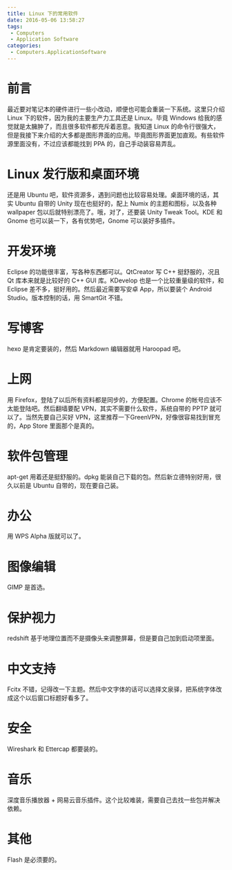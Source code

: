 ```yaml
---
title: Linux 下的常用软件
date: 2016-05-06 13:58:27
tags:
 - Computers
 - Application Software
categories:
 - Computers.ApplicationSoftware
---
```

# 前言 #
最近要对笔记本的硬件进行一些小改动，顺便也可能会重装一下系统。这里只介绍 Linux 下的软件，因为我的主要生产力工具还是 Linux。毕竟 Windows 给我的感觉就是太臃肿了，而且很多软件都充斥着恶意。我知道 Linux 的命令行很强大，但是我接下来介绍的大多都是图形界面的应用。毕竟图形界面更加直观。有些软件源里面没有，不过应该都能找到 PPA 的，自己手动装容易弄乱。
# Linux 发行版和桌面环境 #
还是用 Ubuntu 吧，软件资源多，遇到问题也比较容易处理。桌面环境的话，其实 Ubuntu 自带的 Unity 现在也挺好的，配上 Numix 的主题和图标，以及各种 wallpaper 包以后就特别漂亮了。哦，对了，还要装 Unity Tweak Tool。KDE 和 Gnome 也可以装一下，各有优势吧，Gnome 可以装好多插件。
# 开发环境 #
Eclipse 的功能很丰富，写各种东西都可以。QtCreator 写 C\+\+ 挺舒服的，况且 Qt 库本来就是比较好的 C++ GUI 库。KDevelop 也是一个比较重量级的软件，和 Eclipse 差不多，挺好用的。然后最近需要写安卓 App，所以要装个 Android Studio。版本控制的话，用 SmartGit 不错。
# 写博客 #
hexo 是肯定要装的，然后 Markdown 编辑器就用 Haroopad 吧。
# 上网 #
用 Firefox，登陆了以后所有资料都是同步的，方便配置。Chrome 的帐号应该不太能登陆吧。然后翻墙要配 VPN，其实不需要什么软件，系统自带的  PPTP 就可以了。当然先要自己买好 VPN，这里推荐一下GreenVPN，好像很容易找到冒充的，App Store 里面那个是真的。
# 软件包管理 #
apt-get 用着还是挺舒服的。dpkg 能装自己下载的包。然后新立德特别好用，很久以前是 Ubuntu 自带的，现在要自己装。
# 办公 #
用 WPS Alpha 版就可以了。
# 图像编辑 #
GIMP 是首选。
# 保护视力 #
redshift 基于地理位置而不是摄像头来调整屏幕，但是要自己加到启动项里面。
# 中文支持 #
Fcitx 不错，记得改一下主题。然后中文字体的话可以选择文泉驿，把系统字体改成这个以后窗口标题好看多了。
# 安全 #
Wireshark 和 Ettercap 都要装的。
# 音乐 #
深度音乐播放器 + 网易云音乐插件。这个比较难装，需要自己去找一些包并解决依赖。
# 其他 #
Flash 是必须要的。

